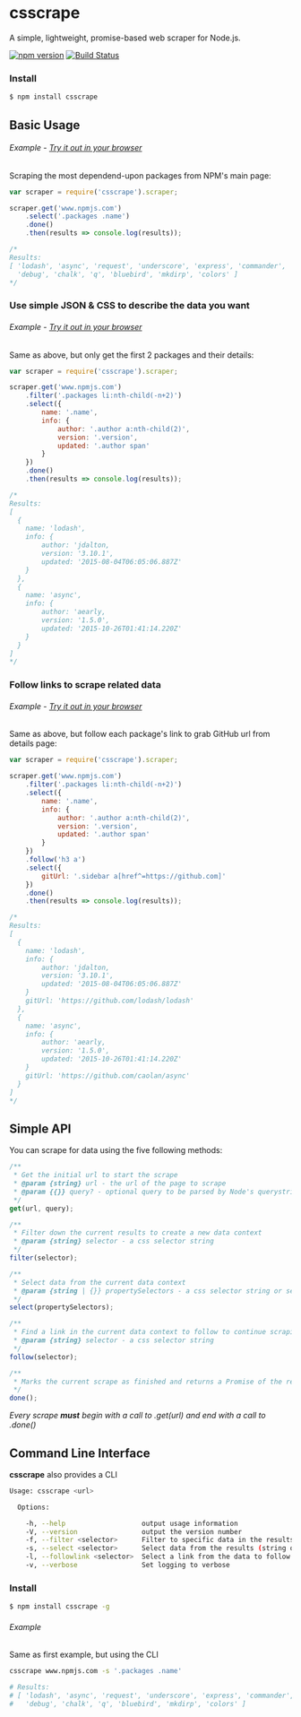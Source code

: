 # csscrape
A simple, lightweight, promise-based web scraper for Node.js.

[![npm version](https://badge.fury.io/js/csscrape.svg)](https://badge.fury.io/js/csscrape)
[![Build Status](https://travis-ci.org/ryanvanrooyen/csscrape.svg?branch=master)](https://travis-ci.org/ryanvanrooyen/csscrape)

### Install

```sh
$ npm install csscrape
```

## Basic Usage
###### Example - [Try it out in your browser](https://tonicdev.com/npm/csscrape)
Scraping the most dependend-upon packages from NPM's main page:

```js
var scraper = require('csscrape').scraper;

scraper.get('www.npmjs.com')
    .select('.packages .name')
    .done()
    .then(results => console.log(results));

/*
Results:
[ 'lodash', 'async', 'request', 'underscore', 'express', 'commander',
  'debug', 'chalk', 'q', 'bluebird', 'mkdirp', 'colors' ]
*/
```


### Use simple JSON & CSS to describe the data you want
###### Example - [Try it out in your browser](https://tonicdev.com/npm/csscrape)
Same as above, but only get the first 2 packages and their details:

```js
var scraper = require('csscrape').scraper;

scraper.get('www.npmjs.com')
    .filter('.packages li:nth-child(-n+2)')
    .select({
        name: '.name',
        info: {
            author: '.author a:nth-child(2)',
            version: '.version',
            updated: '.author span'
        }
    })
    .done()
    .then(results => console.log(results));

/*
Results:
[
  {
    name: 'lodash',
    info: {
        author: 'jdalton,
        version: '3.10.1',
        updated: '2015-08-04T06:05:06.887Z'
    }
  },
  {
    name: 'async',
    info: {
        author: 'aearly,
        version: '1.5.0',
        updated: '2015-10-26T01:41:14.220Z'
    }
  }
]
*/
```


### Follow links to scrape related data
###### Example - [Try it out in your browser](https://tonicdev.com/npm/csscrape)
Same as above, but follow each package's link to grab GitHub url from details page:

```js
var scraper = require('csscrape').scraper;

scraper.get('www.npmjs.com')
    .filter('.packages li:nth-child(-n+2)')
    .select({
        name: '.name',
        info: {
            author: '.author a:nth-child(2)',
            version: '.version',
            updated: '.author span'
        }
    })
    .follow('h3 a')
    .select({
        gitUrl: '.sidebar a[href^=https://github.com]'
    })
    .done()
    .then(results => console.log(results));

/*
Results:
[
  {
    name: 'lodash',
    info: {
        author: 'jdalton,
        version: '3.10.1',
        updated: '2015-08-04T06:05:06.887Z'
    }
    gitUrl: 'https://github.com/lodash/lodash'
  },
  {
    name: 'async',
    info: {
        author: 'aearly,
        version: '1.5.0',
        updated: '2015-10-26T01:41:14.220Z'
    }
    gitUrl: 'https://github.com/caolan/async'
  }
]
*/
```

## Simple API
You can scrape for data using the five following methods:
```js
/**
 * Get the initial url to start the scrape
 * @param {string} url - the url of the page to scrape
 * @param {{}} query? - optional query to be parsed by Node's querystring
 */
get(url, query);

/**
 * Filter down the current results to create a new data context
 * @param {string} selector - a css selector string
 */
filter(selector);

/**
 * Select data from the current data context
 * @param {string | {}} propertySelectors - a css selector string or selector object
 */
select(propertySelectors);

/**
 * Find a link in the current data context to follow to continue scraping
 * @param {string} selector - a css selector string
 */
follow(selector);

/**
 * Marks the current scrape as finished and returns a Promise of the results
 */
done();
```
_Every scrape **must** begin with a call to .get(url) and end with a call to .done()_


## Command Line Interface
**csscrape** also provides a CLI

```sh
Usage: csscrape <url>

  Options:

    -h, --help                   output usage information
    -V, --version                output the version number
    -f, --filter <selector>      Filter to specific data in the results
    -s, --select <selector>      Select data from the results (string or json string)
    -l, --followlink <selector>  Select a link from the data to follow
    -v, --verbose                Set logging to verbose
```

### Install

```sh
$ npm install csscrape -g
```

###### Example
Same as first example, but using the CLI

```sh
csscrape www.npmjs.com -s '.packages .name'

# Results:
# [ 'lodash', 'async', 'request', 'underscore', 'express', 'commander',
#   'debug', 'chalk', 'q', 'bluebird', 'mkdirp', 'colors' ]
```